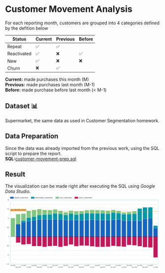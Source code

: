# Customer Movement Analysis
For each reporting month, customers are grouped into 4 categories defined by the defition below  

| Status | Current | Previous | Before |
| --- | --- | --- | --- |
| Repeat | ✅ | ✅ | |
| Reactivated | ✅ | ❌ | ✅ |
| New | ✅ | ❌ | ❌ |
| Churn | ❌ | ✅ | |
  
**Current:** made purchases this month (M)  
**Previous:** made purchases last month (M-1)  
**Before:** made purchase before last month (< M-1)  

## Dataset 📊  
Supermarket, the same data as used in Customer Segmentation homework.

## Data Preparation
Since the data was already imported from the previous work, using the SQL script to prepare the report.  
**SQL:**[customer-movement-prep.sql](./customer-movement-prep.sql)  

## Result
The visualization can be made right after executing the SQL using *Google Data Studio*.
![customer-movement](./customer-movement.png)